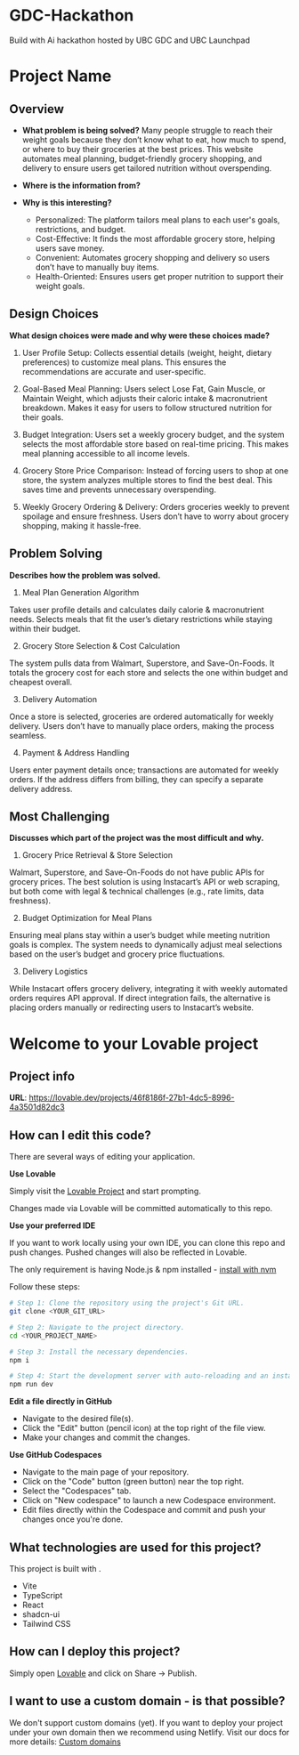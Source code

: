# GDC-Hackathon
Build with Ai hackathon hosted by UBC GDC and UBC Launchpad 

# Project Name

## **Overview**
- **What problem is being solved?**
Many people struggle to reach their weight goals because they don’t know what to eat, how much to spend, or where to buy their groceries at the best prices. This website automates meal planning, budget-friendly grocery shopping, and delivery to ensure users get tailored nutrition without overspending.
  
- **Where is the information from?**
  
- **Why is this interesting?**
    - Personalized: The platform tailors meal plans to each user's goals, restrictions, and budget.
    - Cost-Effective: It finds the most affordable grocery store, helping users save money.
    - Convenient: Automates grocery shopping and delivery so users don’t have to manually buy items.
    - Health-Oriented: Ensures users get proper nutrition to support their weight goals.
  
## **Design Choices**

**What design choices were made and why were these choices made?**

1. User Profile Setup:
Collects essential details (weight, height, dietary preferences) to customize meal plans.
This ensures the recommendations are accurate and user-specific.

2. Goal-Based Meal Planning:
Users select Lose Fat, Gain Muscle, or Maintain Weight, which adjusts their caloric intake & macronutrient breakdown.
Makes it easy for users to follow structured nutrition for their goals.

3. Budget Integration:
Users set a weekly grocery budget, and the system selects the most affordable store based on real-time pricing.
This makes meal planning accessible to all income levels.

4. Grocery Store Price Comparison:
Instead of forcing users to shop at one store, the system analyzes multiple stores to find the best deal.
This saves time and prevents unnecessary overspending.

5. Weekly Grocery Ordering & Delivery:
Orders groceries weekly to prevent spoilage and ensure freshness.
Users don’t have to worry about grocery shopping, making it hassle-free.

## **Problem Solving**
**Describes how the problem was solved.**

1. Meal Plan Generation Algorithm

Takes user profile details and calculates daily calorie & macronutrient needs.
Selects meals that fit the user’s dietary restrictions while staying within their budget.

2. Grocery Store Selection & Cost Calculation

The system pulls data from Walmart, Superstore, and Save-On-Foods.
It totals the grocery cost for each store and selects the one within budget and cheapest overall.

3. Delivery Automation

Once a store is selected, groceries are ordered automatically for weekly delivery.
Users don’t have to manually place orders, making the process seamless.

4. Payment & Address Handling

Users enter payment details once; transactions are automated for weekly orders.
If the address differs from billing, they can specify a separate delivery address.

## **Most Challenging**
**Discusses which part of the project was the most difficult and why.**
1. Grocery Price Retrieval & Store Selection

Walmart, Superstore, and Save-On-Foods do not have public APIs for grocery prices.
The best solution is using Instacart’s API or web scraping, but both come with legal & technical challenges (e.g., rate limits, data freshness).

2. Budget Optimization for Meal Plans

Ensuring meal plans stay within a user’s budget while meeting nutrition goals is complex.
The system needs to dynamically adjust meal selections based on the user’s budget and grocery price fluctuations.

3. Delivery Logistics

While Instacart offers grocery delivery, integrating it with weekly automated orders requires API approval.
If direct integration fails, the alternative is placing orders manually or redirecting users to Instacart’s website.
# Welcome to your Lovable project

## Project info

**URL**: https://lovable.dev/projects/46f8186f-27b1-4dc5-8996-4a3501d82dc3

## How can I edit this code?

There are several ways of editing your application.

**Use Lovable**

Simply visit the [Lovable Project](https://lovable.dev/projects/46f8186f-27b1-4dc5-8996-4a3501d82dc3) and start prompting.

Changes made via Lovable will be committed automatically to this repo.

**Use your preferred IDE**

If you want to work locally using your own IDE, you can clone this repo and push changes. Pushed changes will also be reflected in Lovable.

The only requirement is having Node.js & npm installed - [install with nvm](https://github.com/nvm-sh/nvm#installing-and-updating)

Follow these steps:

```sh
# Step 1: Clone the repository using the project's Git URL.
git clone <YOUR_GIT_URL>

# Step 2: Navigate to the project directory.
cd <YOUR_PROJECT_NAME>

# Step 3: Install the necessary dependencies.
npm i

# Step 4: Start the development server with auto-reloading and an instant preview.
npm run dev
```

**Edit a file directly in GitHub**

- Navigate to the desired file(s).
- Click the "Edit" button (pencil icon) at the top right of the file view.
- Make your changes and commit the changes.

**Use GitHub Codespaces**

- Navigate to the main page of your repository.
- Click on the "Code" button (green button) near the top right.
- Select the "Codespaces" tab.
- Click on "New codespace" to launch a new Codespace environment.
- Edit files directly within the Codespace and commit and push your changes once you're done.

## What technologies are used for this project?

This project is built with .

- Vite
- TypeScript
- React
- shadcn-ui
- Tailwind CSS

## How can I deploy this project?

Simply open [Lovable](https://lovable.dev/projects/46f8186f-27b1-4dc5-8996-4a3501d82dc3) and click on Share -> Publish.

## I want to use a custom domain - is that possible?

We don't support custom domains (yet). If you want to deploy your project under your own domain then we recommend using Netlify. Visit our docs for more details: [Custom domains](https://docs.lovable.dev/tips-tricks/custom-domain/)
